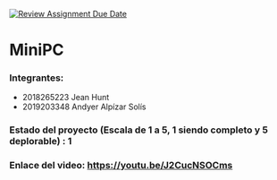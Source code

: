 [![Review Assignment Due Date](https://classroom.github.com/assets/deadline-readme-button-24ddc0f5d75046c5622901739e7c5dd533143b0c8e959d652212380cedb1ea36.svg)](https://classroom.github.com/a/nMiEyf8L)
# MiniPC
### Integrantes:
- 2018265223 Jean Hunt 
- 2019203348 Andyer Alpízar Solís

### Estado del proyecto (Escala de 1 a 5, 1 siendo completo y 5 deplorable) : 1
### Enlace del video: https://youtu.be/J2CucNSOCms
